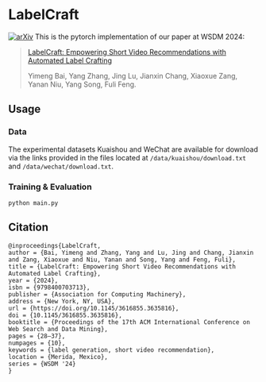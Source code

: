 # LabelCraft
[![arXiv](https://img.shields.io/badge/arXiv-2312.10947-red.svg)](https://arxiv.org/abs/2312.10947)
This is the pytorch implementation of our paper at WSDM 2024:
> [LabelCraft: Empowering Short Video Recommendations with Automated Label Crafting](https://arxiv.org/abs/2312.10947)
> 
> Yimeng Bai, Yang Zhang, Jing Lu, Jianxin Chang, Xiaoxue Zang, Yanan Niu, Yang Song, Fuli Feng.

## Usage
### Data
The experimental datasets Kuaishou and WeChat are available for download via the links provided in the files located at `/data/kuaishou/download.txt` and `/data/wechat/download.txt`.
### Training & Evaluation
```
python main.py
```
## Citation
```
@inproceedings{LabelCraft,
author = {Bai, Yimeng and Zhang, Yang and Lu, Jing and Chang, Jianxin and Zang, Xiaoxue and Niu, Yanan and Song, Yang and Feng, Fuli},
title = {LabelCraft: Empowering Short Video Recommendations with Automated Label Crafting},
year = {2024},
isbn = {9798400703713},
publisher = {Association for Computing Machinery},
address = {New York, NY, USA},
url = {https://doi.org/10.1145/3616855.3635816},
doi = {10.1145/3616855.3635816},
booktitle = {Proceedings of the 17th ACM International Conference on Web Search and Data Mining},
pages = {28–37},
numpages = {10},
keywords = {label generation, short video recommendation},
location = {Merida, Mexico},
series = {WSDM '24}
}
```
